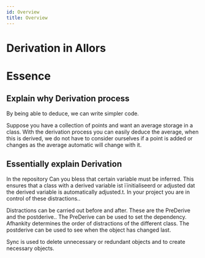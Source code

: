 ```yaml
---
id: Overview
title: Overview
---
```


# Derivation in Allors

# Essence

## Explain why Derivation process

By being able to deduce, we can write simpler code.

Suppose you have a collection of points and want an average storage in a class. With the derivation process you can easily deduce the average, when this is derived, we do not have to consider ourselves if a point is added or changes as the average automatic will change with it.

## Essentially explain Derivation

In the repository Can you bless that certain variable must be inferred. This ensures that a class with a derived variable ist ïïnitialiseerd or adjusted dat the derived variable is automatically adjusted.t. In your project you are in control of these distractions..

Distractions can be carried out before and after. These are the PreDerive and the postderive.. The PreDerive can be used to set the dependency. Afhankity determines the order of distractions of the different class. The postderive can be used to see when the object has changed last.

Sync is used to delete unnecessary or redundant objects and to create necessary objects.

